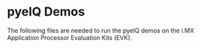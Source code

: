 # pyeIQ Demos

The following files are needed to run the pyeIQ demos on the i.MX Application Processor Evaluation Kits (EVK).
